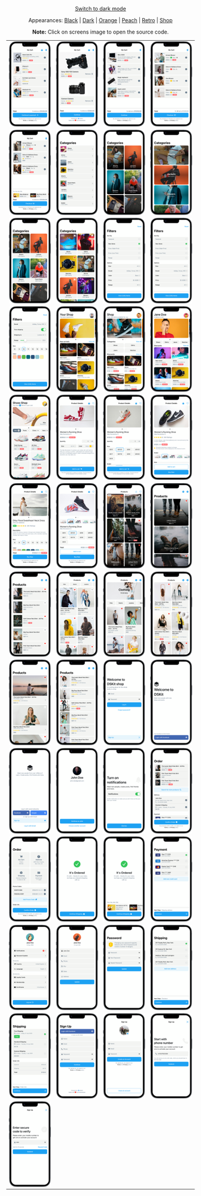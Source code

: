 <p align='center'><a href="ScreensGallery_DSKit_dark.md">Switch to dark mode</a></p>
<p align='center'>Appearances:
<a href="ScreensGallery_Black_light.md">Black</a> | <a href="ScreensGallery_Dark_light.md">Dark</a> | <a href="ScreensGallery_Orange_light.md">Orange</a> | <a href="ScreensGallery_Peach_light.md">Peach</a> | <a href="ScreensGallery_Retro_light.md">Retro</a> | <a href="ScreensGallery_Shop_light.md">Shop</a>
</p>
<p align='center'><b>Note:</b> Click on screens image to open the source code.</p>
<table style="border-collapse: collapse; border: none;">
<tr>
<td><a href="DSKitExplorer/Screens/./CartScreen1.DSKit_light.swift" target="_blank"><img src="Content/Screenshots/./CartScreen1.DSKit_light_screenshot_framed.png" class="img-fluid rounded work-image" alt="CartScreen1.DSKit_light_screenshot_framed.png"></a></td>
<td><a href="DSKitExplorer/Screens/./CartScreen2.DSKit_light.swift" target="_blank"><img src="Content/Screenshots/./CartScreen2.DSKit_light_screenshot_framed.png" class="img-fluid rounded work-image" alt="CartScreen2.DSKit_light_screenshot_framed.png"></a></td>
<td><a href="DSKitExplorer/Screens/./CartScreen3.DSKit_light.swift" target="_blank"><img src="Content/Screenshots/./CartScreen3.DSKit_light_screenshot_framed.png" class="img-fluid rounded work-image" alt="CartScreen3.DSKit_light_screenshot_framed.png"></a></td>
<td><a href="DSKitExplorer/Screens/./CartScreen4.DSKit_light.swift" target="_blank"><img src="Content/Screenshots/./CartScreen4.DSKit_light_screenshot_framed.png" class="img-fluid rounded work-image" alt="CartScreen4.DSKit_light_screenshot_framed.png"></a></td>
</tr>
<tr>
<td><a href="DSKitExplorer/Screens/./CartScreen5.DSKit_light.swift" target="_blank"><img src="Content/Screenshots/./CartScreen5.DSKit_light_screenshot_framed.png" class="img-fluid rounded work-image" alt="CartScreen5.DSKit_light_screenshot_framed.png"></a></td>
<td><a href="DSKitExplorer/Screens/./Categories1.DSKit_light.swift" target="_blank"><img src="Content/Screenshots/./Categories1.DSKit_light_screenshot_framed.png" class="img-fluid rounded work-image" alt="Categories1.DSKit_light_screenshot_framed.png"></a></td>
<td><a href="DSKitExplorer/Screens/./Categories2.DSKit_light.swift" target="_blank"><img src="Content/Screenshots/./Categories2.DSKit_light_screenshot_framed.png" class="img-fluid rounded work-image" alt="Categories2.DSKit_light_screenshot_framed.png"></a></td>
<td><a href="DSKitExplorer/Screens/./Categories3.DSKit_light.swift" target="_blank"><img src="Content/Screenshots/./Categories3.DSKit_light_screenshot_framed.png" class="img-fluid rounded work-image" alt="Categories3.DSKit_light_screenshot_framed.png"></a></td>
</tr>
<tr>
<td><a href="DSKitExplorer/Screens/./Categories4.DSKit_light.swift" target="_blank"><img src="Content/Screenshots/./Categories4.DSKit_light_screenshot_framed.png" class="img-fluid rounded work-image" alt="Categories4.DSKit_light_screenshot_framed.png"></a></td>
<td><a href="DSKitExplorer/Screens/./Categories5.DSKit_light.swift" target="_blank"><img src="Content/Screenshots/./Categories5.DSKit_light_screenshot_framed.png" class="img-fluid rounded work-image" alt="Categories5.DSKit_light_screenshot_framed.png"></a></td>
<td><a href="DSKitExplorer/Screens/./Filters1.DSKit_light.swift" target="_blank"><img src="Content/Screenshots/./Filters1.DSKit_light_screenshot_framed.png" class="img-fluid rounded work-image" alt="Filters1.DSKit_light_screenshot_framed.png"></a></td>
<td><a href="DSKitExplorer/Screens/./Filters2.DSKit_light.swift" target="_blank"><img src="Content/Screenshots/./Filters2.DSKit_light_screenshot_framed.png" class="img-fluid rounded work-image" alt="Filters2.DSKit_light_screenshot_framed.png"></a></td>
</tr>
<tr>
<td><a href="DSKitExplorer/Screens/./Filters3.DSKit_light.swift" target="_blank"><img src="Content/Screenshots/./Filters3.DSKit_light_screenshot_framed.png" class="img-fluid rounded work-image" alt="Filters3.DSKit_light_screenshot_framed.png"></a></td>
<td><a href="DSKitExplorer/Screens/./HomeScreen1.DSKit_light.swift" target="_blank"><img src="Content/Screenshots/./HomeScreen1.DSKit_light_screenshot_framed.png" class="img-fluid rounded work-image" alt="HomeScreen1.DSKit_light_screenshot_framed.png"></a></td>
<td><a href="DSKitExplorer/Screens/./HomeScreen2.DSKit_light.swift" target="_blank"><img src="Content/Screenshots/./HomeScreen2.DSKit_light_screenshot_framed.png" class="img-fluid rounded work-image" alt="HomeScreen2.DSKit_light_screenshot_framed.png"></a></td>
<td><a href="DSKitExplorer/Screens/./HomeScreen3.DSKit_light.swift" target="_blank"><img src="Content/Screenshots/./HomeScreen3.DSKit_light_screenshot_framed.png" class="img-fluid rounded work-image" alt="HomeScreen3.DSKit_light_screenshot_framed.png"></a></td>
</tr>
<tr>
<td><a href="DSKitExplorer/Screens/./HomeScreen4.DSKit_light.swift" target="_blank"><img src="Content/Screenshots/./HomeScreen4.DSKit_light_screenshot_framed.png" class="img-fluid rounded work-image" alt="HomeScreen4.DSKit_light_screenshot_framed.png"></a></td>
<td><a href="DSKitExplorer/Screens/./ItemDetails1.DSKit_light.swift" target="_blank"><img src="Content/Screenshots/./ItemDetails1.DSKit_light_screenshot_framed.png" class="img-fluid rounded work-image" alt="ItemDetails1.DSKit_light_screenshot_framed.png"></a></td>
<td><a href="DSKitExplorer/Screens/./ItemDetails2.DSKit_light.swift" target="_blank"><img src="Content/Screenshots/./ItemDetails2.DSKit_light_screenshot_framed.png" class="img-fluid rounded work-image" alt="ItemDetails2.DSKit_light_screenshot_framed.png"></a></td>
<td><a href="DSKitExplorer/Screens/./ItemDetails3.DSKit_light.swift" target="_blank"><img src="Content/Screenshots/./ItemDetails3.DSKit_light_screenshot_framed.png" class="img-fluid rounded work-image" alt="ItemDetails3.DSKit_light_screenshot_framed.png"></a></td>
</tr>
<tr>
<td><a href="DSKitExplorer/Screens/./ItemDetails4.DSKit_light.swift" target="_blank"><img src="Content/Screenshots/./ItemDetails4.DSKit_light_screenshot_framed.png" class="img-fluid rounded work-image" alt="ItemDetails4.DSKit_light_screenshot_framed.png"></a></td>
<td><a href="DSKitExplorer/Screens/./ItemDetails5.DSKit_light.swift" target="_blank"><img src="Content/Screenshots/./ItemDetails5.DSKit_light_screenshot_framed.png" class="img-fluid rounded work-image" alt="ItemDetails5.DSKit_light_screenshot_framed.png"></a></td>
<td><a href="DSKitExplorer/Screens/./Items1.DSKit_light.swift" target="_blank"><img src="Content/Screenshots/./Items1.DSKit_light_screenshot_framed.png" class="img-fluid rounded work-image" alt="Items1.DSKit_light_screenshot_framed.png"></a></td>
<td><a href="DSKitExplorer/Screens/./Items2.DSKit_light.swift" target="_blank"><img src="Content/Screenshots/./Items2.DSKit_light_screenshot_framed.png" class="img-fluid rounded work-image" alt="Items2.DSKit_light_screenshot_framed.png"></a></td>
</tr>
<tr>
<td><a href="DSKitExplorer/Screens/./Items3.DSKit_light.swift" target="_blank"><img src="Content/Screenshots/./Items3.DSKit_light_screenshot_framed.png" class="img-fluid rounded work-image" alt="Items3.DSKit_light_screenshot_framed.png"></a></td>
<td><a href="DSKitExplorer/Screens/./Items4.DSKit_light.swift" target="_blank"><img src="Content/Screenshots/./Items4.DSKit_light_screenshot_framed.png" class="img-fluid rounded work-image" alt="Items4.DSKit_light_screenshot_framed.png"></a></td>
<td><a href="DSKitExplorer/Screens/./Items5.DSKit_light.swift" target="_blank"><img src="Content/Screenshots/./Items5.DSKit_light_screenshot_framed.png" class="img-fluid rounded work-image" alt="Items5.DSKit_light_screenshot_framed.png"></a></td>
<td><a href="DSKitExplorer/Screens/./Items6.DSKit_light.swift" target="_blank"><img src="Content/Screenshots/./Items6.DSKit_light_screenshot_framed.png" class="img-fluid rounded work-image" alt="Items6.DSKit_light_screenshot_framed.png"></a></td>
</tr>
<tr>
<td><a href="DSKitExplorer/Screens/./Items7.DSKit_light.swift" target="_blank"><img src="Content/Screenshots/./Items7.DSKit_light_screenshot_framed.png" class="img-fluid rounded work-image" alt="Items7.DSKit_light_screenshot_framed.png"></a></td>
<td><a href="DSKitExplorer/Screens/./Items8.DSKit_light.swift" target="_blank"><img src="Content/Screenshots/./Items8.DSKit_light_screenshot_framed.png" class="img-fluid rounded work-image" alt="Items8.DSKit_light_screenshot_framed.png"></a></td>
<td><a href="DSKitExplorer/Screens/./LogInScreen1.DSKit_light.swift" target="_blank"><img src="Content/Screenshots/./LogInScreen1.DSKit_light_screenshot_framed.png" class="img-fluid rounded work-image" alt="LogInScreen1.DSKit_light_screenshot_framed.png"></a></td>
<td><a href="DSKitExplorer/Screens/./LogInScreen2.DSKit_light.swift" target="_blank"><img src="Content/Screenshots/./LogInScreen2.DSKit_light_screenshot_framed.png" class="img-fluid rounded work-image" alt="LogInScreen2.DSKit_light_screenshot_framed.png"></a></td>
</tr>
<tr>
<td><a href="DSKitExplorer/Screens/./LogInScreen3.DSKit_light.swift" target="_blank"><img src="Content/Screenshots/./LogInScreen3.DSKit_light_screenshot_framed.png" class="img-fluid rounded work-image" alt="LogInScreen3.DSKit_light_screenshot_framed.png"></a></td>
<td><a href="DSKitExplorer/Screens/./LogInScreen4.DSKit_light.swift" target="_blank"><img src="Content/Screenshots/./LogInScreen4.DSKit_light_screenshot_framed.png" class="img-fluid rounded work-image" alt="LogInScreen4.DSKit_light_screenshot_framed.png"></a></td>
<td><a href="DSKitExplorer/Screens/./NotificationsScreen1.DSKit_light.swift" target="_blank"><img src="Content/Screenshots/./NotificationsScreen1.DSKit_light_screenshot_framed.png" class="img-fluid rounded work-image" alt="NotificationsScreen1.DSKit_light_screenshot_framed.png"></a></td>
<td><a href="DSKitExplorer/Screens/./Order1.DSKit_light.swift" target="_blank"><img src="Content/Screenshots/./Order1.DSKit_light_screenshot_framed.png" class="img-fluid rounded work-image" alt="Order1.DSKit_light_screenshot_framed.png"></a></td>
</tr>
<tr>
<td><a href="DSKitExplorer/Screens/./Order2.DSKit_light.swift" target="_blank"><img src="Content/Screenshots/./Order2.DSKit_light_screenshot_framed.png" class="img-fluid rounded work-image" alt="Order2.DSKit_light_screenshot_framed.png"></a></td>
<td><a href="DSKitExplorer/Screens/./Order3.DSKit_light.swift" target="_blank"><img src="Content/Screenshots/./Order3.DSKit_light_screenshot_framed.png" class="img-fluid rounded work-image" alt="Order3.DSKit_light_screenshot_framed.png"></a></td>
<td><a href="DSKitExplorer/Screens/./Order4.DSKit_light.swift" target="_blank"><img src="Content/Screenshots/./Order4.DSKit_light_screenshot_framed.png" class="img-fluid rounded work-image" alt="Order4.DSKit_light_screenshot_framed.png"></a></td>
<td><a href="DSKitExplorer/Screens/./Payment1.DSKit_light.swift" target="_blank"><img src="Content/Screenshots/./Payment1.DSKit_light_screenshot_framed.png" class="img-fluid rounded work-image" alt="Payment1.DSKit_light_screenshot_framed.png"></a></td>
</tr>
<tr>
<td><a href="DSKitExplorer/Screens/./ProfileScreen1.DSKit_light.swift" target="_blank"><img src="Content/Screenshots/./ProfileScreen1.DSKit_light_screenshot_framed.png" class="img-fluid rounded work-image" alt="ProfileScreen1.DSKit_light_screenshot_framed.png"></a></td>
<td><a href="DSKitExplorer/Screens/./ProfileScreen2.DSKit_light.swift" target="_blank"><img src="Content/Screenshots/./ProfileScreen2.DSKit_light_screenshot_framed.png" class="img-fluid rounded work-image" alt="ProfileScreen2.DSKit_light_screenshot_framed.png"></a></td>
<td><a href="DSKitExplorer/Screens/./ProfileScreen3.DSKit_light.swift" target="_blank"><img src="Content/Screenshots/./ProfileScreen3.DSKit_light_screenshot_framed.png" class="img-fluid rounded work-image" alt="ProfileScreen3.DSKit_light_screenshot_framed.png"></a></td>
<td><a href="DSKitExplorer/Screens/./Shipping1.DSKit_light.swift" target="_blank"><img src="Content/Screenshots/./Shipping1.DSKit_light_screenshot_framed.png" class="img-fluid rounded work-image" alt="Shipping1.DSKit_light_screenshot_framed.png"></a></td>
</tr>
<tr>
<td><a href="DSKitExplorer/Screens/./Shipping2.DSKit_light.swift" target="_blank"><img src="Content/Screenshots/./Shipping2.DSKit_light_screenshot_framed.png" class="img-fluid rounded work-image" alt="Shipping2.DSKit_light_screenshot_framed.png"></a></td>
<td><a href="DSKitExplorer/Screens/./SignUpScreen1.DSKit_light.swift" target="_blank"><img src="Content/Screenshots/./SignUpScreen1.DSKit_light_screenshot_framed.png" class="img-fluid rounded work-image" alt="SignUpScreen1.DSKit_light_screenshot_framed.png"></a></td>
<td><a href="DSKitExplorer/Screens/./SignUpScreen2.DSKit_light.swift" target="_blank"><img src="Content/Screenshots/./SignUpScreen2.DSKit_light_screenshot_framed.png" class="img-fluid rounded work-image" alt="SignUpScreen2.DSKit_light_screenshot_framed.png"></a></td>
<td><a href="DSKitExplorer/Screens/./SignUpScreen3.DSKit_light.swift" target="_blank"><img src="Content/Screenshots/./SignUpScreen3.DSKit_light_screenshot_framed.png" class="img-fluid rounded work-image" alt="SignUpScreen3.DSKit_light_screenshot_framed.png"></a></td>
</tr>
<tr>
<td><a href="DSKitExplorer/Screens/./SignUpScreen4.DSKit_light.swift" target="_blank"><img src="Content/Screenshots/./SignUpScreen4.DSKit_light_screenshot_framed.png" class="img-fluid rounded work-image" alt="SignUpScreen4.DSKit_light_screenshot_framed.png"></a></td>
</tr>
</table>
